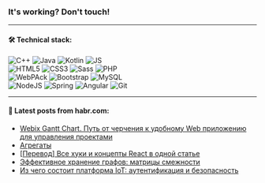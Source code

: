 ### It's working? Don't touch!

---

#### 🛠️ Technical stack:

![C++](https://img.shields.io/badge/C++-informational?logo=c%2B%2B&style=flat&logoColor=white&color=9C033A)
![Java](https://img.shields.io/badge/Java-informational?logo=java&style=flat&logoColor=white&color=007396)
![Kotlin](https://img.shields.io/badge/Kotlin-informational?logo=Kotlin&style=flat&logoColor=white&color=0095D5)
![JS](https://img.shields.io/badge/JS-informational?logo=javaScript&style=flat&logoColor=black&color=F7Df1E) <br>
![HTML5](https://img.shields.io/badge/HTML5-informational?logo=html5&style=flat&logoColor=white&color=E34F26)
![CSS3](https://img.shields.io/badge/CSS3-informational?logo=css3&style=flat&logoColor=white&color=157286)
![Sass](https://img.shields.io/badge/Saas-informational?logo=sass&style=flat&logoColor=white&color=hotpink)
![PHP](https://img.shields.io/badge/PHP-informational?logo=php&style=flat&logoColor=white&color=777BB4) <br>
![WebPAck](https://img.shields.io/badge/WebPack-informational?logo=webPack&style=flat&logoColor=white&color=FF6F00)
![Bootstrap](https://img.shields.io/badge/Bootstrap-informational?logo=Bootstrap&style=flat&logoColor=white&color=7952B3)
![MySQL](https://img.shields.io/badge/MySQL-informational?logo=MySQL&style=flat&logoColor=white&color=00f) <br>
![NodeJS](https://img.shields.io/badge/NodeJS-informational?logo=node.js&style=flat&logoColor=white&color=43853D)
![Spring](https://img.shields.io/badge/Spring-informational?logo=Spring&style=flat&logoColor=white&color=0A9EDC)
![Angular](https://img.shields.io/badge/Vue-informational?logo=vue.js&style=flat&logoColor=white&color=red)
![Git](https://img.shields.io/badge/Git-informational?logo=git&style=flat&logoColor=white&color=darkorange)

___

#### 💬 Latest posts from habr.com:

<!-- BLOG-POST-LIST:START -->
- [Webix Gantt Chart. Путь от черчения к удобному Web приложению для управления проектами](https://habr.com/ru/post/660469/?utm_source=habrahabr&utm_medium=rss&utm_campaign=660469)
- [Агрегаты](https://habr.com/ru/post/660599/?utm_source=habrahabr&utm_medium=rss&utm_campaign=660599)
- [[Перевод] Все хуки и концепты React в одной статье](https://habr.com/ru/post/660573/?utm_source=habrahabr&utm_medium=rss&utm_campaign=660573)
- [Эффективное хранение графов: матрицы смежности](https://habr.com/ru/post/660567/?utm_source=habrahabr&utm_medium=rss&utm_campaign=660567)
- [Из чего состоит платформа IoT: аутентификация и безопасность](https://habr.com/ru/post/660557/?utm_source=habrahabr&utm_medium=rss&utm_campaign=660557)
<!-- BLOG-POST-LIST:END -->

